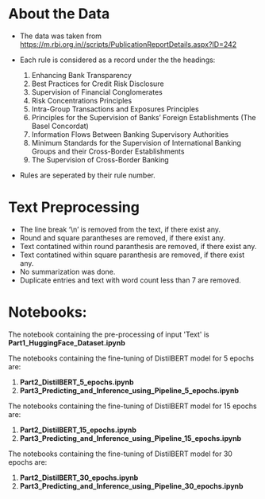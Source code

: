 # About the Data

* The data was taken from 
https://m.rbi.org.in//scripts/PublicationReportDetails.aspx?ID=242

* Each rule is considered as a record under the the headings:<br>

  1. Enhancing Bank Transparency
  2. Best Practices for Credit Risk Disclosure
  3. Supervision of Financial Conglomerates 
  4. Risk Concentrations Principles
  5. Intra-Group Transactions and Exposures Principles
  6. Principles for the Supervision of Banks’ Foreign Establishments (The Basel Concordat)
  7. Information Flows Between Banking Supervisory Authorities
  8. Minimum Standards for the Supervision of 
International Banking Groups and their Cross-Border Establishments
  9. The Supervision of Cross-Border Banking 
  
* Rules are seperated by their rule number.

# Text Preprocessing

* The line break ‘\n’ is removed from the text, if there exist any.
* Round and square parantheses are removed, if there exist any.
* Text contatined within round paranthesis are removed, if there exist any.
* Text contatined within square paranthesis are removed, if there exist any.
* No summarization was done.
* Duplicate entries and text with word count less than 7 are removed.

# Notebooks:

The notebook containing the pre-processing of input 'Text' is **Part1_HuggingFace_Dataset.ipynb**

The notebooks containing the fine-tuning of DistilBERT model for 5 epochs are:

1.  **Part2_DistilBERT_5_epochs.ipynb**
2.  **Part3_Predicting_and_Inference_using_Pipeline_5_epochs.ipynb**

The notebooks containing the fine-tuning of DistilBERT model for 15 epochs are:

1.  **Part2_DistilBERT_15_epochs.ipynb**
2.  **Part3_Predicting_and_Inference_using_Pipeline_15_epochs.ipynb**

The notebooks containing the fine-tuning of DistilBERT model for 30 epochs are:

1.  **Part2_DistilBERT_30_epochs.ipynb**
2.  **Part3_Predicting_and_Inference_using_Pipeline_30_epochs.ipynb**
